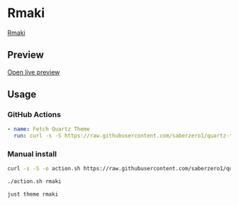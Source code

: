 # Rmaki

[Rmaki](#)

## Preview

[Open live preview](https://quartz-themes.github.io/rmaki/)

## Usage

### GitHub Actions

```yaml
- name: Fetch Quartz Theme
  run: curl -s -S https://raw.githubusercontent.com/saberzero1/quartz-themes/master/action.sh | bash -s -- rmaki
```

### Manual install

```bash
curl -s -S -o action.sh https://raw.githubusercontent.com/saberzero1/quartz-themes/master/action.sh

./action.sh rmaki
```

```bash
just theme rmaki
```
